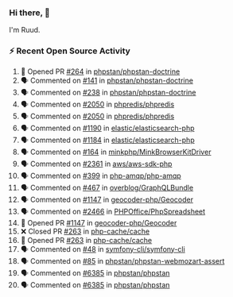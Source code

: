 ### Hi there, 👋

I'm Ruud.
 
### :zap: Recent Open Source Activity

<!--START_SECTION:activity-->
1. 💪 Opened PR [#264](https://github.com/phpstan/phpstan-doctrine/pull/264) in [phpstan/phpstan-doctrine](https://github.com/phpstan/phpstan-doctrine)
2. 🗣 Commented on [#141](https://github.com/phpstan/phpstan-doctrine/issues/141) in [phpstan/phpstan-doctrine](https://github.com/phpstan/phpstan-doctrine)
3. 🗣 Commented on [#238](https://github.com/phpstan/phpstan-doctrine/issues/238) in [phpstan/phpstan-doctrine](https://github.com/phpstan/phpstan-doctrine)
4. 🗣 Commented on [#2050](https://github.com/phpredis/phpredis/issues/2050) in [phpredis/phpredis](https://github.com/phpredis/phpredis)
5. 🗣 Commented on [#2050](https://github.com/phpredis/phpredis/issues/2050) in [phpredis/phpredis](https://github.com/phpredis/phpredis)
6. 🗣 Commented on [#1190](https://github.com/elastic/elasticsearch-php/issues/1190) in [elastic/elasticsearch-php](https://github.com/elastic/elasticsearch-php)
7. 🗣 Commented on [#1184](https://github.com/elastic/elasticsearch-php/issues/1184) in [elastic/elasticsearch-php](https://github.com/elastic/elasticsearch-php)
8. 🗣 Commented on [#164](https://github.com/minkphp/MinkBrowserKitDriver/issues/164) in [minkphp/MinkBrowserKitDriver](https://github.com/minkphp/MinkBrowserKitDriver)
9. 🗣 Commented on [#2361](https://github.com/aws/aws-sdk-php/issues/2361) in [aws/aws-sdk-php](https://github.com/aws/aws-sdk-php)
10. 🗣 Commented on [#399](https://github.com/php-amqp/php-amqp/issues/399) in [php-amqp/php-amqp](https://github.com/php-amqp/php-amqp)
11. 🗣 Commented on [#467](https://github.com/overblog/GraphQLBundle/issues/467) in [overblog/GraphQLBundle](https://github.com/overblog/GraphQLBundle)
12. 🗣 Commented on [#1147](https://github.com/geocoder-php/Geocoder/issues/1147) in [geocoder-php/Geocoder](https://github.com/geocoder-php/Geocoder)
13. 🗣 Commented on [#2466](https://github.com/PHPOffice/PhpSpreadsheet/issues/2466) in [PHPOffice/PhpSpreadsheet](https://github.com/PHPOffice/PhpSpreadsheet)
14. 💪 Opened PR [#1147](https://github.com/geocoder-php/Geocoder/pull/1147) in [geocoder-php/Geocoder](https://github.com/geocoder-php/Geocoder)
15. ❌ Closed PR [#263](https://github.com/php-cache/cache/pull/263) in [php-cache/cache](https://github.com/php-cache/cache)
16. 💪 Opened PR [#263](https://github.com/php-cache/cache/pull/263) in [php-cache/cache](https://github.com/php-cache/cache)
17. 🗣 Commented on [#48](https://github.com/symfony-cli/symfony-cli/issues/48) in [symfony-cli/symfony-cli](https://github.com/symfony-cli/symfony-cli)
18. 🗣 Commented on [#85](https://github.com/phpstan/phpstan-webmozart-assert/issues/85) in [phpstan/phpstan-webmozart-assert](https://github.com/phpstan/phpstan-webmozart-assert)
19. 🗣 Commented on [#6385](https://github.com/phpstan/phpstan/issues/6385) in [phpstan/phpstan](https://github.com/phpstan/phpstan)
20. 🗣 Commented on [#6385](https://github.com/phpstan/phpstan/issues/6385) in [phpstan/phpstan](https://github.com/phpstan/phpstan)
<!--END_SECTION:activity-->
